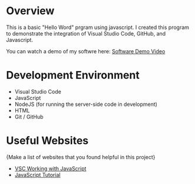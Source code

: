 # Overview

This is a basic "Hello Word" prgram using javascript. I created this program to demonstrate the integration of Visual Studio Code, GitHub, and Javascript. 

You can watch a demo of my softwre here:
[Software Demo Video](https://youtu.be/nbR6hJudZ1Y)

# Development Environment

* Visual Studio Code
* JavaScript
* NodeJS (for running the server-side code in development)
* HTML
* Git / GitHub

# Useful Websites

{Make a list of websites that you found helpful in this project}
* [VSC Working with JavaScript](https://code.visualstudio.com/docs/nodejs/working-with-javascript)
* [JavaScript Tutorial](https://www.w3schools.com/js/)


